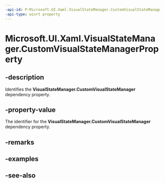 ```yaml
---
-api-id: P:Microsoft.UI.Xaml.VisualStateManager.CustomVisualStateManagerProperty
-api-type: winrt property
---
```


<!-- Property syntax
public Windows.UI.Xaml.DependencyProperty CustomVisualStateManagerProperty { get; }
-->

# Microsoft.UI.Xaml.VisualStateManager.CustomVisualStateManagerProperty

## -description
Identifies the **VisualStateManager.CustomVisualStateManager** dependency property.

## -property-value
The identifier for the **VisualStateManager.CustomVisualStateManager** dependency property.

## -remarks

## -examples

## -see-also
